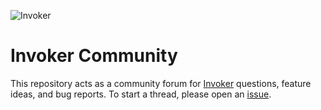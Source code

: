 ![Invoker](https://invoker.dev/images/invoker-card.png)

# Invoker Community

This repository acts as a community forum for [Invoker](https://invoker.dev) questions, feature ideas, and bug reports. To start a thread, please open an [issue](https://github.com/beyondcode/invoker-community/issues).
